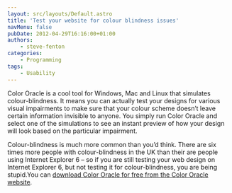 ```yaml
---
layout: src/layouts/Default.astro
title: 'Test your website for colour blindness issues'
navMenu: false
pubDate: 2012-04-29T16:16:00+01:00
authors:
    - steve-fenton
categories:
    - Programming
tags:
    - Usability
---
```


Color Oracle is a cool tool for Windows, Mac and Linux that simulates colour-blindness. It means you can actually test your designs for various visual impairments to make sure that your colour scheme doesn’t leave certain information invisible to anyone. You simply run Color Oracle and select one of the simulations to see an instant preview of how your design will look based on the particular impairment.

Colour-blindness is much more common than you’d think. There are six times more people with colour-blindness in the UK than their are people using Internet Explorer 6 – so if you are still testing your web design on Internet Explorer 6, but not testing it for colour-blindness, you are being stupid.You can [download Color Oracle for free from the Color Oracle website](http://colororacle.org/).